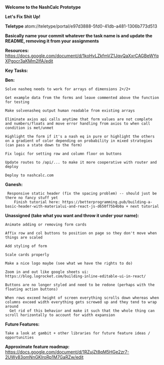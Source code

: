 **Welcome to the NashCalc Prototype** 

**Let's Fix Shit Up!**

**Teletype**
atom://teletype/portal/e97d3888-5fd0-41db-a481-1306b773d513

**Basically name your commit whatever the task name is and update the README, removing it from your assignments** 

**Resources:**
  https://docs.google.com/document/d/1koHvLZkfmVZ1JqvQaXxrCAGBeWYqXPgocr3aKMm2IfA/edit

**Key Tasks:**
  
  **Ben:**  
  
    Solve nasheq needs to work for arrays of dimensions 2+/2+
    
    Get example data from the forms and leave commented above the function for testing
    
    Make solvenasheq output human readable from existing arrays
  
    Eliminate axios api calls anytime that form values are not complete and numbers/floats and move error handling from axios to when call condition is met/unmet 
  
    Highlight the form if it's a nash eq in pure or highlight the others on a gradient of color depending on probability in mixed strategies (can pass a state down to the form)
  
    Fix logic for setting row and column floor on buttons 
  
    Update routes to /api/... to make it more cooperative with router and deploy 
  
    Deploy to nashcalc.com
    
  **Ganesh:**
    
     Responsive static header (fix the spacing problem) -- should just be there no fancy stuff yet 
        Finish tutorial here: https://betterprogramming.pub/building-a-basic-header-with-materialui-and-react-js-d650f75b4b0a + next tutorial 
  
  **Unassigned (take what you want and throw it under your name):** 

    Animate adding or removing form cards 
    
    Affix row and col buttons to position on page so they don't move when things are scaled 
    
    Add styling of form 
    
    Scale cards properly 
    
    Make a nice logo maybe (see what we have the rights to do) 
    
    Zoom in and out like google sheets ui: https://blog.logrocket.com/building-inline-editable-ui-in-react/
    
    Buttons are no longer styled and need to be redone (perhaps with the floating action buttons) 
    
    When rows exceed height of screen everything scrolls down whereas when columns exceed width everything gets screwed up and they tend to wrap around 
      Get rid of this behavior and make it such that the whole thing can scroll horizontally to account for width expansion 
  
  **Future Features:** 
  
    Take a look at gambit + other libraries for future feature ideas / opportunities 
      
  **Approximate feature roadmap:** 
    https://docs.google.com/document/d/1RZujZt8qM5HGe2zr7-2UWy83omNnGKIroRp1M7GaRZw/edit
    
